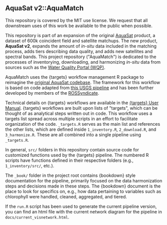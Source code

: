 ## AquaSat v2::AquaMatch

This repository is covered by the MIT use license. We request that all downstream uses of this work be available to the public when possible.

This repository is part of an expansion of the original [AquaSat](https://agupubs.onlinelibrary.wiley.com/doi/10.1029/2019WR024883) product, a dataset of 600k coincident field and satellite matchups. The new product, **AquaSat v2**, expands the amount of *in-situ* data included in the matching process, adds tiers describing data quality, and adds new satellites and spectral bands. This project repository ("AquaMatch") is dedicated to the processes of inventorying, downloading, and harmonizing *in-situ* data from sources such as the [Water Quality Portal (WQP)](waterqualitydata.us/). 

AquaMatch uses the {targets} workflow management R package to reimagine the [original AquaSat codebase](https://github.com/GlobalHydrologyLab/AquaSat). The framework for this workflow is based on code adapted from [this USGS pipeline](https://github.com/USGS-R/ds-pipelines-targets-example-wqp) and has been further developed by members of the [ROSSyndicate](https://github.com/rossyndicate).

Technical details on {targets} workflows are available in the  [{targets} User Manual](https://books.ropensci.org/targets/). {targets} workflows are built upon lists of "targets", which can be thought of as analytical steps written out in code. This workflow uses a targets list spread across multiple scripts in an effort to facilitate organization of the code. `_targets.R` serves as the main list and references the other lists, which are defined inside `1_inventory.R`, `2_download.R`, and `3_harmonize.R`. These are all combined into a single pipeline using `_targets.R`. 

In general, `src/` folders in this repository contain source code for customized functions used by the {targets} pipeline. The numbered R scripts have functions defined in their respective folders (e.g., `1_inventory/src/`, etc.).

The `_book/` folder in the project root contains {bookdown} style documentation for the pipeline, primarily focused on the data harmonization steps and decisions made in these steps. The {bookdown} document is the place to look for specifics on, e.g., how data pertaining to variables such as chlorophyll were handled, cleaned, aggregated, and tiered. 

If the `run.R` script has been used to generate the current pipeline version, you can find an html file with the current network diagram for the pipeline in `docs/current_visnetwork.html`.

